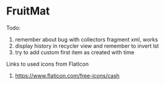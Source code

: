 # FruitMat

Todo:
1. remember about bug with collectors fragment xml, works
2. display history in recycler view and remember to invert lst
3. try to add custom first item as created with time


Links to used icons from FlatIcon
1. https://www.flaticon.com/free-icons/cash
